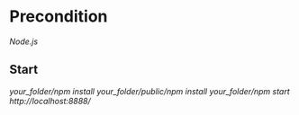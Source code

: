 # Precondition

*Node.js*

## Start

*your_folder/npm install*
*your_folder/public/npm install*
*your_folder/npm start*
*http://localhost:8888/*
